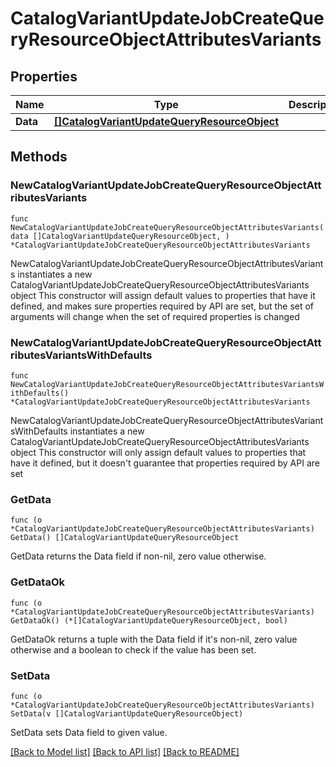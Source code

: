 # CatalogVariantUpdateJobCreateQueryResourceObjectAttributesVariants

## Properties

Name | Type | Description | Notes
------------ | ------------- | ------------- | -------------
**Data** | [**[]CatalogVariantUpdateQueryResourceObject**](CatalogVariantUpdateQueryResourceObject.md) |  | 

## Methods

### NewCatalogVariantUpdateJobCreateQueryResourceObjectAttributesVariants

`func NewCatalogVariantUpdateJobCreateQueryResourceObjectAttributesVariants(data []CatalogVariantUpdateQueryResourceObject, ) *CatalogVariantUpdateJobCreateQueryResourceObjectAttributesVariants`

NewCatalogVariantUpdateJobCreateQueryResourceObjectAttributesVariants instantiates a new CatalogVariantUpdateJobCreateQueryResourceObjectAttributesVariants object
This constructor will assign default values to properties that have it defined,
and makes sure properties required by API are set, but the set of arguments
will change when the set of required properties is changed

### NewCatalogVariantUpdateJobCreateQueryResourceObjectAttributesVariantsWithDefaults

`func NewCatalogVariantUpdateJobCreateQueryResourceObjectAttributesVariantsWithDefaults() *CatalogVariantUpdateJobCreateQueryResourceObjectAttributesVariants`

NewCatalogVariantUpdateJobCreateQueryResourceObjectAttributesVariantsWithDefaults instantiates a new CatalogVariantUpdateJobCreateQueryResourceObjectAttributesVariants object
This constructor will only assign default values to properties that have it defined,
but it doesn't guarantee that properties required by API are set

### GetData

`func (o *CatalogVariantUpdateJobCreateQueryResourceObjectAttributesVariants) GetData() []CatalogVariantUpdateQueryResourceObject`

GetData returns the Data field if non-nil, zero value otherwise.

### GetDataOk

`func (o *CatalogVariantUpdateJobCreateQueryResourceObjectAttributesVariants) GetDataOk() (*[]CatalogVariantUpdateQueryResourceObject, bool)`

GetDataOk returns a tuple with the Data field if it's non-nil, zero value otherwise
and a boolean to check if the value has been set.

### SetData

`func (o *CatalogVariantUpdateJobCreateQueryResourceObjectAttributesVariants) SetData(v []CatalogVariantUpdateQueryResourceObject)`

SetData sets Data field to given value.



[[Back to Model list]](../README.md#documentation-for-models) [[Back to API list]](../README.md#documentation-for-api-endpoints) [[Back to README]](../README.md)


